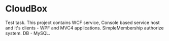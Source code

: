 # CloudBox
Test task. This project contains WCF service, Console based service host and it's clients - WPF and MVC4 applications.
SimpleMembership authorize system. DB - MySQL.
